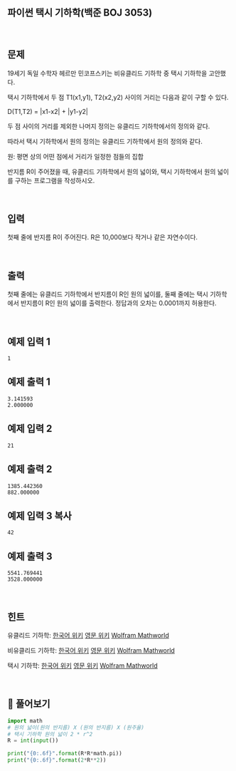 ## 파이썬 택시 기하학(백준 BOJ 3053)

<br>

## 문제

19세기 독일 수학자 헤르만 민코프스키는 비유클리드 기하학 중 택시 기하학을 고안했다.

택시 기하학에서 두 점 T1(x1,y1), T2(x2,y2) 사이의 거리는 다음과 같이 구할 수 있다.

D(T1,T2) = |x1-x2| + |y1-y2|

두 점 사이의 거리를 제외한 나머지 정의는 유클리드 기하학에서의 정의와 같다.

따라서 택시 기하학에서 원의 정의는 유클리드 기하학에서 원의 정의와 같다.

원: 평면 상의 어떤 점에서 거리가 일정한 점들의 집합

반지름 R이 주어졌을 때, 유클리드 기하학에서 원의 넓이와, 택시 기하학에서 원의 넓이를 구하는 프로그램을 작성하시오.

<br>

## 입력

첫째 줄에 반지름 R이 주어진다. R은 10,000보다 작거나 같은 자연수이다.

<br>

## 출력

첫째 줄에는 유클리드 기하학에서 반지름이 R인 원의 넓이를, 둘째 줄에는 택시 기하학에서 반지름이 R인 원의 넓이를 출력한다. 정답과의 오차는 0.0001까지 허용한다.

<br>

## 예제 입력 1

```
1
```

## 예제 출력 1

```
3.141593
2.000000
```

## 예제 입력 2

```
21
```

## 예제 출력 2

```
1385.442360
882.000000
```

## 예제 입력 3 복사

```
42
```

## 예제 출력 3

```
5541.769441
3528.000000
```

<br>

## 힌트

유클리드 기하학: [한국어 위키](http://ko.wikipedia.org/wiki/유클리드_기하학) [영문 위키](http://en.wikipedia.org/wiki/Euclidean_geometry) [Wolfram Mathworld](http://mathworld.wolfram.com/EuclideanGeometry.html)

비유클리드 기하학: [한국어 위키](http://ko.wikipedia.org/wiki/비유클리드_기하학) [영문 위키](http://en.wikipedia.org/wiki/Non-Euclidean_geometry) [Wolfram Mathworld](http://mathworld.wolfram.com/Non-EuclideanGeometry.html)

택시 기하학: [한국어 위키](http://ko.wikipedia.org/wiki/택시기하학) [영문 위키](http://en.wikipedia.org/wiki/Taxicab_geometry) [Wolfram Mathworld](http://mathworld.wolfram.com/TaxicabMetric.html)

<br>

## 📝 풀어보기

``` python
import math
# 원의 넓이(원의 반지름) X (원의 반지름) X (원주율)
# 택시 기하학 원의 넓이 2 * r^2 
R = int(input())

print("{0:.6f}".format(R*R*math.pi))
print("{0:.6f}".format(2*R**2))
```

